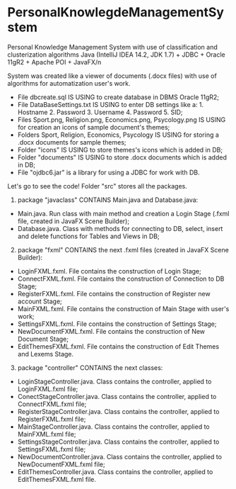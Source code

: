 # PersonalKnowlegdeManagementSystem
Personal Knowledge Management System with use of classification and clusterization algorithms
Java (IntelliJ IDEA 14.2, JDK 1.7) + JDBC + Oracle 11gR2 + Apache POI + JavaFX/n

System was created like a viewer of documents (.docx files) with use of algorithms for automatization user's work.
- File dbcreate.sql IS USING to create database in DBMS Oracle 11gR2;
- File DataBaseSettings.txt IS USING to enter DB settings like a: 1. Hostname 2. Password 3. Username 4. Password 5. SID;
- Files Sport.png, Religion.png, Economics.png, Psycology.png IS USING for creation an icons of sample document's themes;
- Folders Sport, Religion, Economics, Psycology IS USING for storing a .docx documents for sample themes;
- Folder "icons" IS USING to store themes's icons which is added in DB;
- Folder "documents" IS USING to store .docx documents which is added in DB;
- File "ojdbc6.jar" is a library for using a JDBC for work with DB.

Let's go to see the code! Folder "src" stores all the packages.
1) package "javaclass" CONTAINS Main.java and Database.java:
- Main.java. Run class with main method and creation a Login Stage (.fxml file, created in JavaFX Scene Builder);
- Database.java. Class with methods for connecting to DB, select, insert and delete functions for Tables and Views in DB;
2) package "fxml" CONTAINS the next .fxml files (created in JavaFX Scene Builder):
- LoginFXML.fxml. File contains the construction of Login Stage;
- ConnectFXML.fxml. File contains the construction of Connection to DB Stage;
- RegisterFXML.fxml. File contains the construction of Register new account Stage;
- MainFXML.fxml. File contains the construction of Main Stage with user's work;
- SettingsFXML.fxml. File contains the construction of Settings Stage;
- NewDocumentFXML.fxml. File contains the construction of New Document Stage;
- EditThemesFXML.fxml. File contains the construction of Edit Themes and Lexems Stage.
3) package "controller" CONTAINS the next classes:
- LoginStageController.java. Class contains the controller, applied to LoginFXML.fxml file;
- ConectStageController.java. Class contains the controller, applied to ConnectFXML.fxml file;
- RegisterStageController.java. Class contains the controller, applied to RegisterFXML.fxml file;
- MainStageController.java. Class contains the controller, applied to MainFXML.fxml file;
- SettingsStageController.java. Class contains the controller, applied to SettingsFXML.fxml file;
- NewDocumentController.java. Class contains the controller, applied to NewDocumentFXML.fxml file;
- EditThemesController.java. Class contains the controller, applied to EditThemesFXML.fxml file.
